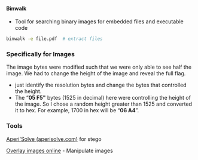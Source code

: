 
#### Binwalk 
- Tool for searching binary images for embedded files and executable code
```sh
binwalk -e file.pdf  # extract files 
```

### Specifically for Images

The image bytes were modified such that we were only able to see half the image. We had to change the height of the image and reveal the full flag.
- just identify the resolution bytes and change the bytes that controlled the height.
- The “**05 F5"** bytes (1525 in decimal) here were controlling the height of the image. So I chose a random height greater than 1525 and converted it to hex. For example, 1700 in hex will be “**06 A4**”.



### Tools

[Aperi'Solve (aperisolve.com)](https://www.aperisolve.com/) for stego 

[Overlay images online](https://overlay.imageonline.co/) - Manipulate images 